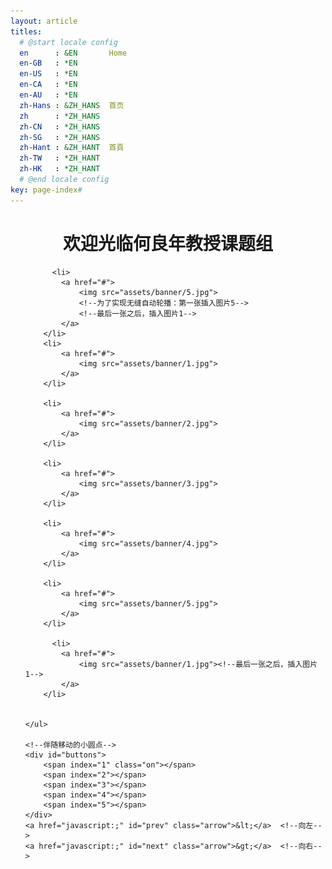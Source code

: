 ```yaml
---
layout: article
titles:
  # @start locale config
  en      : &EN       Home
  en-GB   : *EN
  en-US   : *EN
  en-CA   : *EN
  en-AU   : *EN
  zh-Hans : &ZH_HANS  首页
  zh      : *ZH_HANS
  zh-CN   : *ZH_HANS
  zh-SG   : *ZH_HANS
  zh-Hant : &ZH_HANT  首頁
  zh-TW   : *ZH_HANT
  zh-HK   : *ZH_HANT
  # @end locale config
key: page-index#
---
```

# <center>欢迎光临何良年教授课题组</center>
<!-- 图片轮播代码-->
<div id="container">
    <ul id="banner">

          <li>
            <a href="#">
                <img src="assets/banner/5.jpg">
                <!--为了实现无缝自动轮播：第一张插入图片5-->
                <!--最后一张之后，插入图片1-->
            </a>
        </li>
        <li>
            <a href="#">
                <img src="assets/banner/1.jpg">
            </a>
        </li>

        <li>
            <a href="#">
                <img src="assets/banner/2.jpg">
            </a>
        </li>

        <li>
            <a href="#">
                <img src="assets/banner/3.jpg">
            </a>
        </li>

        <li>
            <a href="#">
                <img src="assets/banner/4.jpg">
            </a>
        </li>

        <li>
            <a href="#">
                <img src="assets/banner/5.jpg">
            </a>
        </li>

          <li>
            <a href="#">
                <img src="assets/banner/1.jpg"><!--最后一张之后，插入图片1-->
            </a>
        </li>


    </ul>

    <!--伴随移动的小圆点-->
    <div id="buttons">
        <span index="1" class="on"></span>
        <span index="2"></span>
        <span index="3"></span>
        <span index="4"></span>
        <span index="5"></span>
    </div>
    <a href="javascript:;" id="prev" class="arrow">&lt;</a>  <!--向左-->
    <a href="javascript:;" id="next" class="arrow">&gt;</a>  <!--向右-->

</div>
    <!-- 图片轮播结束 -->

<!-- 以下为Javascript代码 -->
<script>

    window.onload = function () {
        var container =  document.getElementById("container");
        var banner = document.getElementById("banner");
        var li = document.querySelectorAll("#banner li");
        var spanNode = document.querySelectorAll("#buttons span");
        var img = document.getElementsByTagName("img")[0];

        //前后按钮
        var prev = document.getElementById('prev');
        var next = document.getElementById('next');

        //索引
        var index = 1;

        var timer = 0;

        //给 container 设置宽，高，以及overflow:hidder
        container.style.width = img.offsetWidth + "px";
        container.style.height = img.offsetHeight + "px";
        container .style.overflow = "hidden";

        //给banner 设置宽高
        banner.style.height = img.offsetHeight + "px";
        banner.style.width = img.offsetWidth * li.length + "px";
        banner.style.left = "-600px";



        //轮播图

        function animate(offset) {
        banner.style.transition = "0.5s";
          banner.style.left = -parseInt(offset )* index + "px";
        }

        next.onclick = function () {
            //点击下一页：移动
             if(index == spanNode.length){
                index = 0;

            }
            index ++;
            console.log("索引index:"+index);

            animate(img.offsetWidth)
            showButton()

        }

        prev.onclick = function () {
              if(index == 1){
                index = li.length-1;

            }
            index--;
            animate(img.offsetWidth)
            showButton()

        }


    function showButton() {

        for (var i = 0; i< spanNode.length; i++){

            spanNode[i].className = '';

        }
        console.log("小圆点的index值："+index);
        spanNode[index-1].className = "on";

    }


    //自动轮播

        function play() {
            timer = setInterval(function () {
                banner.style.transition = "none";
            setTimeout(function () {

                 next.onclick();


            },200)
        },1500);
        }




    //当鼠标移动上去的时候:点击事件与轮播事件冲突

        container.onmouseover = function () {
            //清除定时器
            clearInterval(timer);
        }
        container.onmouseout = function () {
            play()
        }

    //鼠标点击对应小圆点：自动切换
        function ButtonImage() {
            for (var i = 0; i< spanNode.length; i++){
                spanNode[i].onclick = function () {
                    var myIndex = parseInt(this.getAttribute('index'));
                        index = myIndex;
                       animate(img.offsetWidth);
                        showButton();
                }
            }
        }
        ButtonImage()

    }
    </script>
